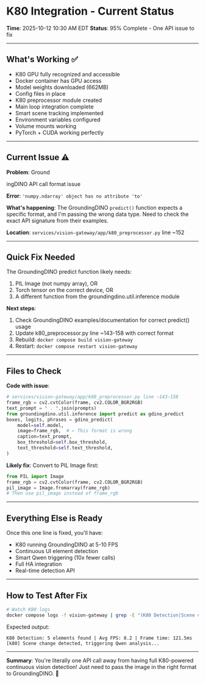 # K80 Integration - Current Status

**Time**: 2025-10-12 10:30 AM EDT
**Status**: 95% Complete - One API issue to fix

---

## What's Working ✅

- K80 GPU fully recognized and accessible
- Docker container has GPU access
- Model weights downloaded (662MB)
- Config files in place
- K80 preprocessor module created
- Main loop integration complete
- Smart scene tracking implemented
- Environment variables configured
- Volume mounts working
- PyTorch + CUDA working perfectly

---

## Current Issue ⚠️

**Problem**: Ground

ingDINO API call format issue

**Error**: `'numpy.ndarray' object has no attribute 'to'`

**What's happening**: The GroundingDINO `predict()` function expects a specific format, and I'm passing the wrong data type. Need to check the exact API signature from their examples.

**Location**: `services/vision-gateway/app/k80_preprocessor.py` line ~152

---

## Quick Fix Needed

The GroundingDINO predict function likely needs:
1. PIL Image (not numpy array), OR
2. Torch tensor on the correct device, OR
3. A different function from the groundingdino.util.inference module

**Next steps**:
1. Check GroundingDINO examples/documentation for correct predict() usage
2. Update k80_preprocessor.py line ~143-158 with correct format
3. Rebuild: `docker compose build vision-gateway`
4. Restart: `docker compose restart vision-gateway`

---

## Files to Check

**Code with issue**:
```python
# services/vision-gateway/app/k80_preprocessor.py line ~143-158
frame_rgb = cv2.cvtColor(frame, cv2.COLOR_BGR2RGB)
text_prompt = " . ".join(prompts)
from groundingdino.util.inference import predict as gdino_predict
boxes, logits, phrases = gdino_predict(
    model=self.model,
    image=frame_rgb,  # ← This format is wrong
    caption=text_prompt,
    box_threshold=self.box_threshold,
    text_threshold=self.text_threshold,
)
```

**Likely fix**: Convert to PIL Image first:
```python
from PIL import Image
frame_rgb = cv2.cvtColor(frame, cv2.COLOR_BGR2RGB)
pil_image = Image.fromarray(frame_rgb)
# Then use pil_image instead of frame_rgb
```

---

## Everything Else is Ready

Once this one line is fixed, you'll have:
- K80 running GroundingDINO at 5-10 FPS
- Continuous UI element detection
- Smart Qwen triggering (10x fewer calls)
- Full HA integration
- Real-time detection API

---

## How to Test After Fix

```bash
# Watch K80 logs
docker compose logs -f vision-gateway | grep -E "(K80 Detection|Scene change)"
```

Expected output:
```
K80 Detection: 5 elements found | Avg FPS: 8.2 | Frame time: 121.5ms
[k80] Scene change detected, triggering Qwen analysis...
```

---

**Summary**: You're literally one API call away from having full K80-powered continuous vision detection! Just need to pass the image in the right format to GroundingDINO. 🎯
